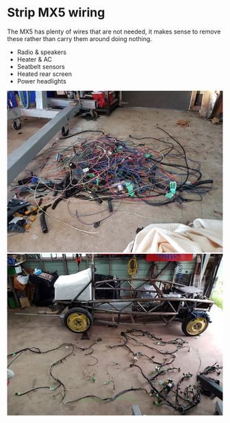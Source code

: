 Strip MX5 wiring
===
The MX5 has plenty of wires that are not needed, it makes sense to remove these rather than carry them around doing nothing.
 - Radio & speakers
 - Heater & AC
 - Seatbelt sensors
 - Heated rear screen
 - Power headlights
 
![Removed](../images/20160618_160044.jpg)
![Laid out](../images/20160618_103522.jpg)

